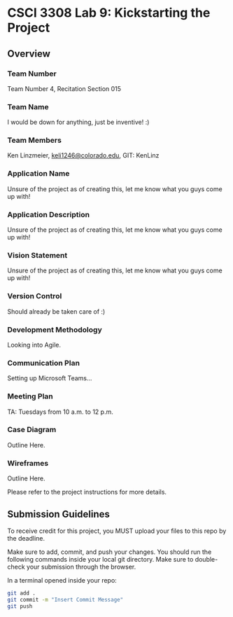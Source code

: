 # CSCI 3308 Lab 9: Kickstarting the Project

## Overview

### Team Number

Team Number 4, Recitation Section 015

### Team Name

I would be down for anything, just be inventive! :\)

### Team Members

Ken Linzmeier, keli1246@colorado.edu, GIT: KenLinz

### Application Name

Unsure of the project as of creating this, let me know what you guys come up with!

### Application Description

Unsure of the project as of creating this, let me know what you guys come up with!

### Vision Statement

Unsure of the project as of creating this, let me know what you guys come up with!

### Version Control

Should already be taken care of :\)

### Development Methodology

Looking into Agile.

### Communication Plan

Setting up Microsoft Teams...

### Meeting Plan

TA: Tuesdays from 10 a.m. to 12 p.m.

### Case Diagram

Outline Here.

### Wireframes

Outline Here.

Please refer to the project instructions for more details.

## Submission Guidelines

To receive credit for this project, you MUST upload your files to this repo by the deadline.

Make sure to add, commit, and push your changes. You should run the following commands inside your local git directory. Make sure to double-check your submission through the browser.

In a terminal opened inside your repo:

```bash
git add .
git commit -m "Insert Commit Message"
git push
```
